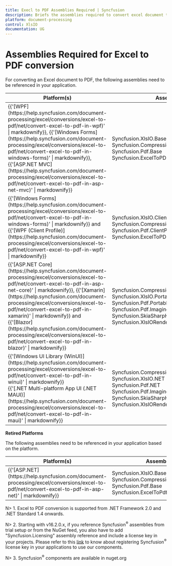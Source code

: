 ```yaml
---
title: Execl to PDF Assemblies Required | Syncfusion
description: Briefs the assemblies required to convert excel document to PDF for various platforms and frameworks.
platform: document-processing
control: XlsIO
documentation: UG
---
```


# Assemblies Required for Excel to PDF conversion

For converting an Excel document to PDF, the following assemblies need to be referenced in your application.

<table>
<tr>
<th>
Platform(s)
</th>
<th>
Assembly
</th>
</tr>
<tbody>
<tr>
<td>
{{'[WPF](https://help.syncfusion.com/document-processing/excel/conversions/excel-to-pdf/net/convert-excel-to-pdf-in-wpf)' | markdownify}}, {{'[Windows Forms](https://help.syncfusion.com/document-processing/excel/conversions/excel-to-pdf/net/convert-excel-to-pdf-in-windows-forms)' | markdownify}}, {{'[ASP.NET MVC](https://help.syncfusion.com/document-processing/excel/conversions/excel-to-pdf/net/convert-excel-to-pdf-in-asp-net-mvc)' | markdownify}}
</td>
<td>
Syncfusion.XlsIO.Base<br/>
Syncfusion.Compression.Base<br/>
Syncfusion.Pdf.Base<br/>
Syncfusion.ExcelToPDFConverter.Base
</td>
</tr>
<tr>
<td>
{{'[Windows Forms](https://help.syncfusion.com/document-processing/excel/conversions/excel-to-pdf/net/convert-excel-to-pdf-in-windows-forms)' | markdownify}} and {{'[WPF (Client Profile)](https://help.syncfusion.com/document-processing/excel/conversions/excel-to-pdf/net/convert-excel-to-pdf-in-wpf)' | markdownify}}    
</td>
<td>
Syncfusion.XlsIO.ClientProfile<br/>
Syncfusion.Compression.Base<br/>
Syncfusion.Pdf.ClientProfile<br/>
Syncfusion.ExcelToPDFConverter.ClientProfile
</td>
</tr>
<tr>
<td>
{{'[ASP.NET Core](https://help.syncfusion.com/document-processing/excel/conversions/excel-to-pdf/net/convert-excel-to-pdf-in-asp-net-core)' | markdownify}}, {{'[Xamarin](https://help.syncfusion.com/document-processing/excel/conversions/excel-to-pdf/net/convert-excel-to-pdf-in-xamarin)' | markdownify}} and {{'[Blazor](https://help.syncfusion.com/document-processing/excel/conversions/excel-to-pdf/net/convert-excel-to-pdf-in-blazor)' | markdownify}}
</td>
<td>
Syncfusion.Compression.Portable<br/>
Syncfusion.XlsIO.Portable<br/>
Syncfusion.Pdf.Portable<br/>
Syncfusion.Pdf.Imaging.Portable<br/>
Syncfusion.SkiaSharpHelper.Portable<br/>
Syncfusion.XlsIORenderer.Portable
</td>
</tr>
<tr>
<td>
{{'[Windows UI Library (WinUI)](https://help.syncfusion.com/document-processing/excel/conversions/excel-to-pdf/net/convert-excel-to-pdf-in-winui)' | markdownify}}<br/> {{'[.NET Multi-platform App UI (.NET MAUI)](https://help.syncfusion.com/document-processing/excel/conversions/excel-to-pdf/net/convert-excel-to-pdf-in-maui)' | markdownify}}
</td>
<td>
Syncfusion.Compression.NET<br/>
Syncfusion.XlsIO.NET<br/>
Syncfusion.Pdf.NET<br/>
Syncfusion.Pdf.Imaging.NET<br/>
Syncfusion.SkiaSharpHelper.NET<br/>
Syncfusion.XlsIORenderer.NET<br/>
</td>
</tr>
</tbody>
</table>

**Retired Platforms**

The following assemblies need to be referenced in your application based on the platform.

<table>
<thead>
<tr>
<th>
Platform(s)
</th>
<th>
Assembly
</th>
</tr>
</thead>
<tr>
<td>
{{'[ASP.NET](https://help.syncfusion.com/document-processing/excel/conversions/excel-to-pdf/net/convert-excel-to-pdf-in-asp-net)' | markdownify}}<br/>
</td>
<td>
Syncfusion.XlsIO.Base<br/>
Syncfusion.Compression.Base<br/>
Syncfusion.Pdf.Base<br/>
Syncfusion.ExcelToPdfConverter.Base
</td>
</tr>
</table>
N> 1. Excel to PDF conversion is supported from .NET Framework 2.0 and .NET Standard 1.4 onwards.

N> 2. Starting with v16.2.0.x, if you reference Syncfusion<sup>&reg;</sup> assemblies from trial setup or from the NuGet feed, you also have to add "Syncfusion.Licensing" assembly reference and include a license key in your projects. Please refer to this [link](https://help.syncfusion.com/common/essential-studio/licensing/overview) to know about registering Syncfusion<sup>&reg;</sup> license key in your applications to use our components.

N> 3. Syncfusion<sup>&reg;</sup> components are available in nuget.org


